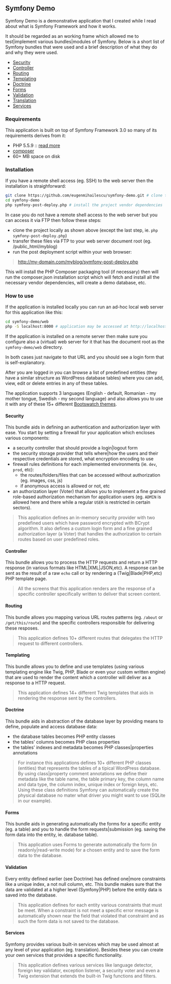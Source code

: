 ## Symfony Demo

 Symfony Demo is a demonstrative application that I created while I read about what is Symfony Framework and how it works.

It should be regarded as an working frame which allowed me to test|implement various bundles|modules of Symfony. Below is a short list of Symfony bundles that were used and a brief description of what they do and why they were used.

- [Security](http://symfony.com/doc/current/book/security.html) 
- [Controller](http://symfony.com/doc/current/book/controller.html)
- [Routing](http://symfony.com/doc/current/book/routing.html)
- [Templating](http://symfony.com/doc/current/book/templating.html)
- [Doctrine](http://symfony.com/doc/current/book/forms.html)
- [Forms](http://symfony.com/doc/current/book/forms.html)
- [Validation](http://symfony.com/doc/current/book/validation.html)
- [Translation](http://symfony.com/doc/current/book/translation.html)
- [Services](http://symfony.com/doc/current/book/service_container.html) 

### Requirements

This application is built on top of Symfony Framework 3.0 so many of its requirements derives from it:

* PHP 5.5.9 :: [read more](http://symfony.com/doc/current/reference/requirements.html)
* [composer](https://getcomposer.org/doc/00-intro.md#installation-linux-unix-osx)
* 60+ MB space on disk

### Installation

If you have a remote shell access (eg. SSH) to the web server then the installation is straighforward:
```bash
git clone https://github.com/eugenmihailescu/symfony-demo.git # clone the project to symfony-demo
cd symfony-demo
php symfony-post-deploy.php # install the project vendor dependencies
```

In case you do not have a remote shell access to the web server but you can access it via FTP then follow these steps:
- clone the project locally as shown above (except the last step, ie. `php symfony-post-deploy.php`)
- transfer these files via FTP to your web server document root (eg. /public_html/myblog)
- run the post deployment script within your web browser: 

> http://my-domain.com/myblog/symfony-post-deploy.php

This will install the PHP Composer packaging tool (if necessary) then will run the composer.json installation script which will fetch and install all the necessary vendor dependencies, will create a demo database, etc. 

### How to use

If the application is installed locally you can run an ad-hoc local web server for this application like this:
```bash
cd symfony-demo/web
php -S localhost:8000 # application may be accessed at http://localhost:8000
``` 
 
 If the application is installed on a remote server then make sure you configure also a (virtual) web server for it that has the document root as the `symfony-demo/web` directory. 
 
 In both cases just navigate to that URL and you should see a login form that is self-explanatory.
 
 After you are logged in you can browse a list of predefined entities (they have a similar structure as WordPress database tables) where you can add, view, edit or delete entries in any of these tables. 
 
 The application supports 3 languages (English - default, Romanian - my mother tongue, Swedish - my second language) and also allows you to use it with any of these 15+ different [Bootswatch themes](https://www.bootstrapcdn.com/bootswatch/). 
 
#### Security

This bundle aids in defining an authentication and authorization layer with ease. 
You start by setting a firewall for your application which encloses various components:
- a security controller that should provide a login|logout form
- the security storage provider that tells where|how the users and their respective credentials are stored, what encryption encoding to use
- firewall rules definitions for each implemented environments (ie. `dev`, `prod`, etc):
  - the routes/folders/files that can be accessed without authorization (eg. images, css, js)
  - if anonymous access is allowed or not, etc
- an authorization layer (Voter) that allows you to implement a fine grained role-based authorization mechanism for application users (eg. `ADMIN` is allowed here and there while a regular `USER` is restricted in certain sectors).

> This application defines an in-memory security provider with two predefined users which have password encrypted with BCrypt algorithm. It also defines a custom login form and a fine grained authorization layer (a Voter) that handles the authorization to certain routes based on user predefined roles.

#### Controller

This bundle allows you to process the HTTP requests and return a HTTP response (in various formats like HTML|XML|JSON,etc). A response can be sent as the result of a raw `echo` call or by rendering a (Twig|Blade|PHP,etc) PHP template page.

> All the screens that this application renders are the response of a specific controller specifically written to deliver that screen content.

#### Routing

This bundle allows you mapping various URL routes patterns (eg. `/about` or `/get/this/route`) and the specific controllers responsible for delivering these resposes.

> This application defines 10+ different routes that delegates the HTTP request to different controllers.

#### Templating

This bundle allows you to define and use templates (using various templating engine like Twig, PHP, Blade or even your custom written engine) that are used to render the content which a controller will deliver as a response to a HTTP request.

> This application defines 14+ different Twig templates that aids in rendering the response sent by the controllers.

#### Doctrine

This bundle aids in abstraction of the database layer by providing means to define, populate and access database data:
- the database tables becomes PHP entity classes
- the tables' columns becomes PHP class properties
- the tables' indexes and metadata becomes PHP classes|properties annotations

> For instance this applications defines 10+ different PHP classes (entities) that represents the tables of a tipical WordPress database. By using class|property comment annotations we define their metadata like the table name, the table primary key, the column name and data type, the column index, unique index or foreign keys, etc. Using these class definitions Symfony can automatically create the physical database no mater what driver you might want to use (SQLite in our example).

#### Forms

This bundle aids in generating automatically the forms for a specific entity (eg. a table) and you to handle the form requests|submission (eg. saving the form data into the entity, ie. database table).

> This application uses Forms to generate automatically the form (in readonly|read-write mode) for a chosen entity and to save the form data to the database.

#### Validation

Every entity defined earlier (see Doctrine) has defined one|more constraints like a unique index, a not null column, etc. This bundle makes sure that the data are validated at a higher level (Symfony|PHP) before the entity data is saved into the database.

> This application defines for each entity various constraints that must be meet. When a constraint is not meet a specific error message is automatically shown near the field that violated that constraint and as such the form data is not saved to the database.

#### Services

Symfomy provides various built-in services which may be used almost at any level of your application (eg. translation). Besides these you can create your own services that provides a specific functionality.
> This application defines various services like language detector, foreign key validator, exception listener, a security voter and even a Twig extension that extends the built-in Twig functions and filters.